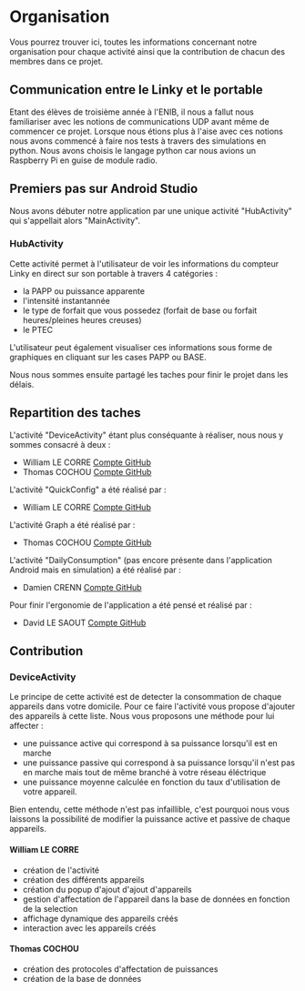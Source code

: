 # Organisation

Vous pourrez trouver ici, toutes les informations concernant notre organisation pour chaque activité ainsi que la contribution de chacun des membres dans ce projet.

## Communication entre le Linky et le portable
 
Etant des élèves de troisième année à l'ENIB, il nous a fallut nous familiariser avec les notions de communications UDP avant même de commencer ce projet. Lorsque nous étions plus à l'aise avec ces notions nous avons commencé à faire nos tests à travers des simulations en python. Nous avons choisis le langage python car nous avions un Raspberry Pi en guise de module radio.

## Premiers pas sur Android Studio

Nous avons débuter notre application par une unique activité "HubActivity" qui s'appellait alors "MainActivity".

### HubActivity

Cette activité permet à l'utilisateur de voir les informations du compteur Linky en direct sur son portable à travers 4 catégories : 

* la PAPP ou puissance apparente
* l'intensité instantannée
* le type de forfait que vous possedez (forfait de base ou forfait heures/pleines heures creuses)
* le PTEC

L'utilisateur peut également visualiser ces informations sous forme de graphiques en cliquant sur les cases PAPP ou BASE.

Nous nous sommes ensuite partagé les taches pour finir le projet dans les délais.

## Repartition des taches

L'activité "DeviceActivity" étant plus conséquante à réaliser, nous nous y sommes consacré à deux :
* William LE CORRE [Compte GitHub](https://github.com/willeco)
* Thomas COCHOU [Compte GitHub](https://github.com/ThomasCochou)

L'activité "QuickConfig" a été réalisé par :
* William LE CORRE [Compte GitHub](https://github.com/willeco)

L'activité Graph a été réalisé par :
* Thomas COCHOU [Compte GitHub](https://github.com/ThomasCochou)

L'activité "DailyConsumption" (pas encore présente dans l'application Android mais en simulation) a été réalisé par :
* Damien CRENN [Compte GitHub](https://github.com/Damiencrenn29)

Pour finir l'ergonomie de l'application a été pensé et réalisé par :
* David LE SAOUT [Compte GitHub](https://github.com/DavidLeSaout)

## Contribution 

### DeviceActivity

Le principe de cette activité est de detecter la consommation de chaque appareils dans votre domicile. Pour ce faire l'activité vous propose d'ajouter des appareils à cette liste. 
Nous vous proposons une méthode pour lui affecter :
* une puissance active qui correspond à sa puissance lorsqu'il est en marche
* une puissance passive qui correspond à sa puissance lorsqu'il n'est pas en marche mais tout de même branché à votre réseau éléctrique
* une puissance moyenne calculée en fonction du taux d'utilisation de votre appareil.

Bien entendu, cette méthode n'est pas infaillible, c'est pourquoi nous vous laissons la possibilité de modifier la puissance active et passive de chaque appareils.

#### William LE CORRE

* création de l'activité
* création des différents appareils
* création du popup d'ajout d'ajout d'appareils
* gestion d'affectation de l'appareil dans la base de données en fonction de la selection
* affichage dynamique des appareils créés
* interaction avec les appareils créés

#### Thomas COCHOU
* création des protocoles d'affectation de puissances
* création de la base de données





